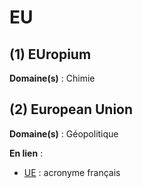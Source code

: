 # EU

## (1) EUropium

**Domaine(s)** : Chimie

## (2) European Union

**Domaine(s)** : Géopolitique

**En lien** :

+ [UE](../U/ue.md) : acronyme français
